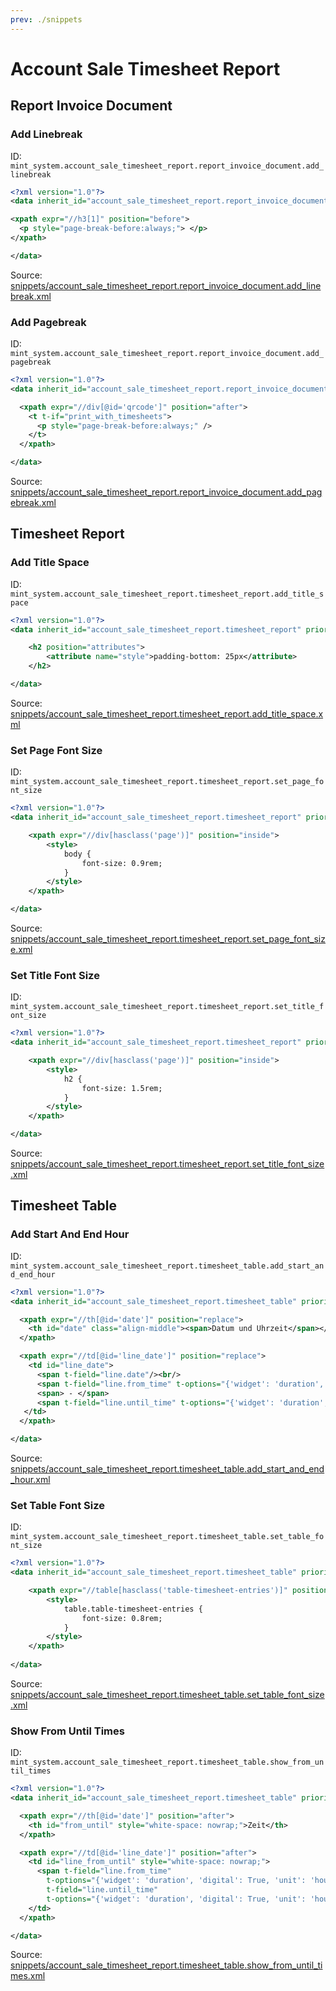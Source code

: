 ```yaml
---
prev: ./snippets
---
```

# Account Sale Timesheet Report
## Report Invoice Document  
### Add Linebreak  
ID: `mint_system.account_sale_timesheet_report.report_invoice_document.add_linebreak`  
```xml
<?xml version="1.0"?>
<data inherit_id="account_sale_timesheet_report.report_invoice_document" priority="50">

<xpath expr="//h3[1]" position="before">
  <p style="page-break-before:always;"> </p>
</xpath>

</data>
```
Source: [snippets/account_sale_timesheet_report.report_invoice_document.add_linebreak.xml](https://github.com/Mint-System/Odoo-Development/tree/14.0/snippets/account_sale_timesheet_report.report_invoice_document.add_linebreak.xml)

### Add Pagebreak  
ID: `mint_system.account_sale_timesheet_report.report_invoice_document.add_pagebreak`  
```xml
<?xml version="1.0"?>
<data inherit_id="account_sale_timesheet_report.report_invoice_document" priority="50">

  <xpath expr="//div[@id='qrcode']" position="after">
    <t t-if="print_with_timesheets">
      <p style="page-break-before:always;" />
    </t>
  </xpath>

</data>
```
Source: [snippets/account_sale_timesheet_report.report_invoice_document.add_pagebreak.xml](https://github.com/Mint-System/Odoo-Development/tree/14.0/snippets/account_sale_timesheet_report.report_invoice_document.add_pagebreak.xml)

## Timesheet Report  
### Add Title Space  
ID: `mint_system.account_sale_timesheet_report.timesheet_report.add_title_space`  
```xml
<?xml version="1.0"?>
<data inherit_id="account_sale_timesheet_report.timesheet_report" priority="50">

    <h2 position="attributes">
        <attribute name="style">padding-bottom: 25px</attribute>
    </h2>

</data>
```
Source: [snippets/account_sale_timesheet_report.timesheet_report.add_title_space.xml](https://github.com/Mint-System/Odoo-Development/tree/14.0/snippets/account_sale_timesheet_report.timesheet_report.add_title_space.xml)

### Set Page Font Size  
ID: `mint_system.account_sale_timesheet_report.timesheet_report.set_page_font_size`  
```xml
<?xml version="1.0"?>
<data inherit_id="account_sale_timesheet_report.timesheet_report" priority="50">

    <xpath expr="//div[hasclass('page')]" position="inside">
        <style>
            body {
                font-size: 0.9rem;
            }
        </style>
    </xpath>

</data>
```
Source: [snippets/account_sale_timesheet_report.timesheet_report.set_page_font_size.xml](https://github.com/Mint-System/Odoo-Development/tree/14.0/snippets/account_sale_timesheet_report.timesheet_report.set_page_font_size.xml)

### Set Title Font Size  
ID: `mint_system.account_sale_timesheet_report.timesheet_report.set_title_font_size`  
```xml
<?xml version="1.0"?>
<data inherit_id="account_sale_timesheet_report.timesheet_report" priority="50">

    <xpath expr="//div[hasclass('page')]" position="inside">
        <style>
            h2 {
                font-size: 1.5rem;
            }
        </style>
    </xpath>

</data>
```
Source: [snippets/account_sale_timesheet_report.timesheet_report.set_title_font_size.xml](https://github.com/Mint-System/Odoo-Development/tree/14.0/snippets/account_sale_timesheet_report.timesheet_report.set_title_font_size.xml)

## Timesheet Table  
### Add Start And End Hour  
ID: `mint_system.account_sale_timesheet_report.timesheet_table.add_start_and_end_hour`  
```xml
<?xml version="1.0"?>
<data inherit_id="account_sale_timesheet_report.timesheet_table" priority="50">

  <xpath expr="//th[@id='date']" position="replace">
    <th id="date" class="align-middle"><span>Datum und Uhrzeit</span></th>
  </xpath>

  <xpath expr="//td[@id='line_date']" position="replace">
    <td id="line_date">
      <span t-field="line.date"/><br/>
      <span t-field="line.from_time" t-options="{'widget': 'duration', 'digital': True, 'unit': 'hour', 'round': 'minute'}"/>
      <span> - </span> 
      <span t-field="line.until_time" t-options="{'widget': 'duration', 'digital': True, 'unit': 'hour', 'round': 'minute'}"/>
   </td>
  </xpath>

</data>
```
Source: [snippets/account_sale_timesheet_report.timesheet_table.add_start_and_end_hour.xml](https://github.com/Mint-System/Odoo-Development/tree/14.0/snippets/account_sale_timesheet_report.timesheet_table.add_start_and_end_hour.xml)

### Set Table Font Size  
ID: `mint_system.account_sale_timesheet_report.timesheet_table.set_table_font_size`  
```xml
<?xml version="1.0"?>
<data inherit_id="account_sale_timesheet_report.timesheet_table" priority="50">

    <xpath expr="//table[hasclass('table-timesheet-entries')]" position="before">
        <style>
            table.table-timesheet-entries {
                font-size: 0.8rem;
            }
        </style>
    </xpath>
    
</data>
```
Source: [snippets/account_sale_timesheet_report.timesheet_table.set_table_font_size.xml](https://github.com/Mint-System/Odoo-Development/tree/14.0/snippets/account_sale_timesheet_report.timesheet_table.set_table_font_size.xml)

### Show From Until Times  
ID: `mint_system.account_sale_timesheet_report.timesheet_table.show_from_until_times`  
```xml
<?xml version="1.0"?>
<data inherit_id="account_sale_timesheet_report.timesheet_table" priority="50">

  <xpath expr="//th[@id='date']" position="after">
    <th id="from_until" style="white-space: nowrap;">Zeit</th>
  </xpath>

  <xpath expr="//td[@id='line_date']" position="after">
    <td id="line_from_until" style="white-space: nowrap;">
      <span t-field="line.from_time"
        t-options="{'widget': 'duration', 'digital': True, 'unit': 'hour', 'round': 'minute'}" /> - <span
        t-field="line.until_time"
        t-options="{'widget': 'duration', 'digital': True, 'unit': 'hour', 'round': 'minute'}" />
    </td>
  </xpath>

</data>
```
Source: [snippets/account_sale_timesheet_report.timesheet_table.show_from_until_times.xml](https://github.com/Mint-System/Odoo-Development/tree/14.0/snippets/account_sale_timesheet_report.timesheet_table.show_from_until_times.xml)

